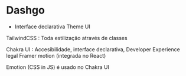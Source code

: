 # Dashgo


- Interface declarativa
Theme UI

TailwindCSS : Toda estilização através de classes

Chakra UI : Accesibilidade, interface declarativa, Developer Experience legal
Framer motion (integrada no React)

Emotion (CSS in JS) é usado no Chakra UI

